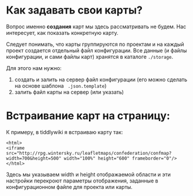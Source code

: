 # Как задавать свои карты?

Вопрос именно **создания** карт мы здесь рассматривать не будем. Нас интересует,
как показать конкретную карту.

Следует понимать, что карты группируются по проектам и на каждый проект создается
отдельный файл конфигурации. Все данные (и файлы конфигурации,
и сами файлы карт) хранятся в каталоге `./storage`.

Для этого нам нужно:
1. создать и залить на сервер файл конфигурации (его можно сделать на основе шаблона `
.json.template`)
2. залить файл карты на сервер (или указать)


# Встраивание карт на страницу:


К примеру, в tiddlywiki я встраиваю карту так:
```
<html>
<iframe src="http://rpg.wintersky.ru/leafletmaps/confederation/confmap?width=700&height=500" width="100%" height="600" frameborder="0"/>
</html>
```

Здесь мы указываем width и height отображаемой области и эти настройки перекроют
параметры отображения, заданные в конфигурационном файле для проекта или карты.